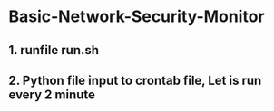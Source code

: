 # Basic-Network-Security-Monitor

## 1. runfile run.sh
## 2. Python file input to crontab file, Let is run every 2 minute
